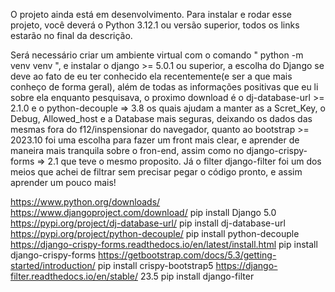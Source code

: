 O projeto ainda está em desenvolvimento.
 Para instalar e rodar esse projeto, você deverá o Python 3.12.1 ou versão superior, todos os links estarão no final da descrição.

 Será necessário criar um ambiente virtual com o comando " python -m venv venv ", e instalar o django >= 5.0.1 ou superior,
a escolha do Django se deve ao fato de eu ter conhecido ela recentemente(e ser a que mais conheço de forma geral), além de todas as informações
positivas que eu li sobre ela enquanto pesquisava, o proximo download é o  dj-database-url >= 2.1.0 e o python-decouple => 3.8  os quais ajudam a manter as a Scret_Key,
o Debug, Allowed_host e a Database mais seguras, deixando os dados das mesmas fora do f12/inspensionar do navegador, quanto ao bootstrap >= 2023.10 foi uma escolha para
fazer um front mais clear, e aprender de maneira mais tranquila sobre o fron-end, assim como no django-crispy-forms => 2.1 que teve o mesmo proposito. Já o filter 
django-filter foi um dos meios que achei de filtrar sem precisar pegar o código pronto, e assim aprender um pouco mais!
 

https://www.python.org/downloads/
https://www.djangoproject.com/download/
pip install Django 5.0
https://pypi.org/project/dj-database-url/
pip install dj-database-url
https://pypi.org/project/python-decouple/
pip install python-decouple
https://django-crispy-forms.readthedocs.io/en/latest/install.html
pip install django-crispy-forms
https://getbootstrap.com/docs/5.3/getting-started/introduction/
pip install crispy-bootstrap5
https://django-filter.readthedocs.io/en/stable/
23.5 pip install django-filter
